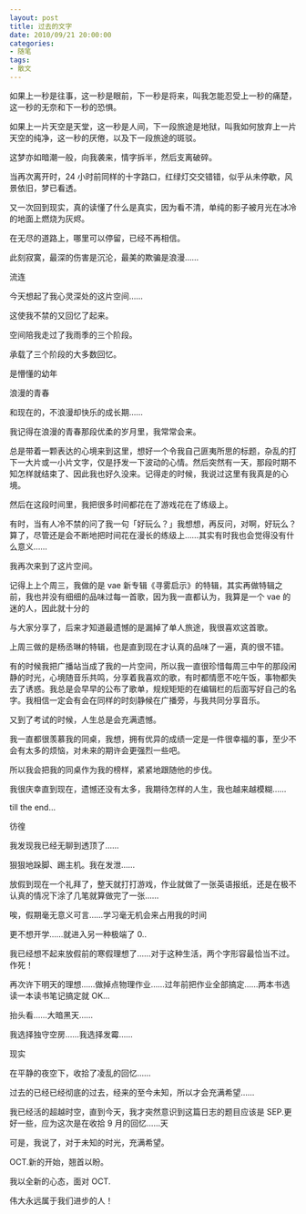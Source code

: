```yaml
---
layout: post
title: 过去的文字
date: 2010/09/21 20:00:00
categories:
- 随笔
tags:
- 散文
---
```


如果上一秒是往事，这一秒是眼前，下一秒是将来，叫我怎能忍受上一秒的痛楚，这一秒的无奈和下一秒的恐惧。

如果上一片天空是天堂，这一秒是人间，下一段旅途是地狱，叫我如何放弃上一片天空的纯净，这一秒的厌倦，以及下一段旅途的斑驳。

这梦亦如暗潮一般，向我袭来，情字拆半，然后支离破碎。

当再次离开时，24 小时前同样的十字路口，红绿灯交交错错，似乎从未停歇，风景依旧，梦已看透。

又一次回到现实，真的读懂了什么是真实，因为看不清，单纯的影子被月光在冰冷的地面上燃烧为灰烬。

在无尽的道路上，哪里可以停留，已经不再相信。

此刻寂寞，最深的伤害是沉沦，最美的欺骗是浪漫……

流连

今天想起了我心灵深处的这片空间……

这使我不禁的又回忆了起来。

空间陪我走过了我雨季的三个阶段。

承载了三个阶段的大多数回忆。

是懵懂的幼年

浪漫的青春

和现在的，不浪漫却快乐的成长期……

我记得在浪漫的青春那段优柔的岁月里，我常常会来。

总是带着一颗表达的心境来到这里，想好一个令我自己匪夷所思的标题，杂乱的打下一大片或一小片文字，仅是抒发一下波动的心情。然后突然有一天，那段时期不知怎样就结束了、因此我也好久没来。记得走的时候，我说过这里有我真是的心境。

然后在这段时间里，我把很多时间都花在了游戏花在了练级上。

有时，当有人冷不禁的问了我一句「好玩么？」我想想，再反问，对啊，好玩么？算了，尽管还是会不断地把时间花在漫长的练级上……其实有时我也会觉得没有什么意义……

我再次来到了这片空间。

记得上上个周三，我做的是 vae 新专辑《寻雾启示》的特辑，其实再做特辑之前，我也并没有细细的品味过每一首歌，因为我一直都认为，我算是一个 vae 的迷的人，因此就十分的

与大家分享了，后来才知道最遗憾的是漏掉了单人旅途，我很喜欢这首歌。

上周三做的是杨丞琳的特辑，也是直到现在才认真的品味了一遍，真的很不错。

有的时候我把广播站当成了我的一片空间，所以我一直很珍惜每周三中午的那段闲静的时光，心境随音乐共鸣，分享着我喜欢的歌，有时都情愿不吃午饭，事物都失去了诱惑。我总是会早早的公布了歌单，规规矩矩的在编辑栏的后面写好自己的名字。我相信一定会有会在同样的时刻静候在广播旁，与我共同分享音乐。

又到了考试的时候，人生总是会充满遗憾。

我一直都很羡慕我的同桌，我想，拥有优异的成绩一定是一件很幸福的事，至少不会有太多的烦恼，对未来的期许会更强烈一些吧。

所以我会把我的同桌作为我的榜样，紧紧地跟随他的步伐。

我很庆幸直到现在，遗憾还没有太多，我期待怎样的人生，我也越来越模糊……

till the end…

彷徨

我发现我已经无聊到透顶了……

狠狠地跺脚、踢主机。我在发泄……

放假到现在一个礼拜了，整天就打打游戏，作业就做了一张英语报纸，还是在极不认真的情况下涂了几笔就算做完了一张……

唉，假期毫无意义可言……学习毫无机会来占用我的时间

更不想开学……就进入另一种极端了 0..

我已经想不起来放假前的寒假理想了……对于这种生活，两个字形容最恰当不过。作死！

再次许下明天的理想……做掉点物理作业……过年前把作业全部搞定……两本书选读一本读书笔记搞定就 OK…

抬头看……大暗黑天……

我选择独守空房……我选择发霉……

现实

在平静的夜空下，收拾了凌乱的回忆……

过去的已经已经彻底的过去，经来的至今未知，所以才会充满希望……

我已经活的超越时空，直到今天，我才突然意识到这篇日志的题目应该是 SEP.更好一些，应为这次是在收拾 9 月的回忆……天

可是，我说了，对于未知的时光，充满希望。

OCT.新的开始，翘首以盼。

我以全新的心态，面对 OCT.

伟大永远属于我们进步的人！
